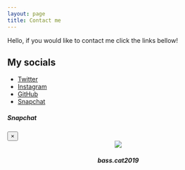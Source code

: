 ```yaml
---
layout: page
title: Contact me
---
```


Hello, if you would like to contact me click the links bellow!

## My socials

 - [Twitter](https://twitter.com/catarinaburghi)
 - [Instagram](https://instagram.com/catarina_burghi)
 - [GitHub](https://github.com/catarinaburghi)
 - <a data-toggle="modal" data-target="#snapcode" href="">Snapchat</a>


<div class="modal fade" id="snapcode" tabindex="-1" role="dialog" aria-labelledby="exampleModalCenterTitle" aria-hidden="true">
  <div class="modal-dialog modal-dialog-centered" role="document">
    <div class="modal-content">
      <div class="modal-header">
        <h5 class="modal-title" id="exampleModalCenterTitle">Snapchat</h5>
        <button type="button" class="close" data-dismiss="modal" aria-label="Close">
          <span aria-hidden="true">&times;</span>
        </button>
      </div>
      <div class="modal-body" style="align-contents:center; text-align: center">
      <!-- Snapcode -->
        <img src="https://api.retrylife.ca/snapchat/bass.cat2019/snapcode.png" style="margin:auto;">
        <h4><em>bass.cat2019</em></h4>
      </div>
    </div>
  </div>
</div>

